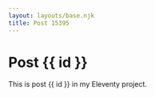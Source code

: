 ```yaml
---
layout: layouts/base.njk
title: Post 15395
---
```


# Post {{ id }}

This is post {{ id }} in my Eleventy project.
